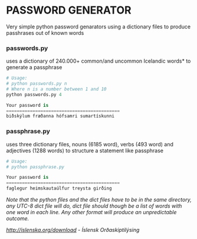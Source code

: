 # PASSWORD GENERATOR
Very simple python password genarators using a dictionary files to produce passhrases out of known words

### passwords.py
uses a dictionary of 240.000+ common/and uncommon Icelandic words* to generate a passphrase
```python
# Usage:
# python passwords.py n
# Where n is a number between 1 and 10
python passwords.py 4

Your password is
===========================================
biðskýlum fræðanna hófsamri sumartískunni
```

### passphrase.py
uses three dictionary files, nouns (6185 word), verbs (493 word) and adjectives (1288 words) to structure a statement like passphrase
```python
# Usage:
# python passphrase.py

Your password is
===========================================
faglegur heimskautaúlfur treysta girðing
```


*Note that the python files and the dict files have to be in the same directory, any UTC-8 dict file will do,
dict file should though be a list of words with one word in each line. Any other format will produce
an unpredictable outcome.*

*http://islenska.org/download - Íslensk Orðaskiptilýsing*